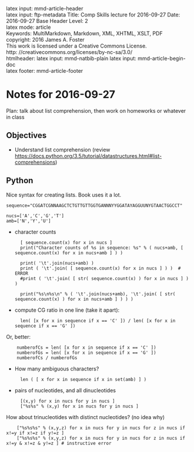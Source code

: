 latex input:	mmd-article-header  
latex input:	ftp-metadata 
Title:	Comp Skills lecture for 2016-09-27
Date:	2016-09-27
Base Header Level:	2  
latex mode:	article  
Keywords:	MultiMarkdown, Markdown, XML, XHTML, XSLT, PDF   
copyright:	2016 James A. Foster  
	This work is licensed under a Creative Commons License.  
	http:	//creativecommons.org/licenses/by-nc-sa/3.0/  
htmlheader:	<script type="text/javascript" src="http://cdn.mathjax.org/mathjax/latest/MathJax.js?config=TeX-AMS-MML_HTMLorMML"></script>
latex input:	mmd-natbib-plain
latex input:	mmd-article-begin-doc  
latex footer:	mmd-article-footer  

# Notes for 2016-09-27 #

Plan: talk about list comprehension, then work on homeworks or whatever in class
## Objectives
* Understand list comprehension (review https://docs.python.org/3.5/tutorial/datastructures.html#list-comprehensions)
## Python ##
Nice syntax for creating lists. Book uses it a lot.

    sequence="CGGATCGNNAAGCTCTGTTGTTGGTGANNNYYGGATAYAGGUUNYGTAACTGGCCT"

    nucs=['A','C','G','T']
    amb=['N','Y','U']

* character counts

		[ sequence.count(x) for x in nucs ]
		print("Character counts of %s in sequence: %s" % ( nucs+amb, [ sequence.count(x) for x in nucs+amb ] ) )

		print( '\t'.join(nucs+amb) )
		print ( '\t'.join( [ sequence.count(x) for x in nucs ] ) )  # ERROR
		#print ( '\t'.join( [ str( sequence.count(x) ) for x in nucs ] ) )

		print("%s\n%s\n" % ( '\t'.join(nucs+amb), '\t'.join( [ str( sequence.count(x) ) for x in nucs+amb ] ) ) )

* compute CG ratio in one line (take it apart):

		len( [x for x in sequence if x == 'C' ]) / len( [x for x in sequence if x == 'G' ])
Or, better:

		numberofCs = len( [x for x in sequence if x == 'C' ])
		numberofGs = len( [x for x in sequence if x == 'G' ])
		numberofCs / numberofGs
* How many ambiguous characters?

    	len ( [ x for x in sequence if x in set(amb) ] )

* pairs of nucleotides, and all dinucleotides

		[(x,y) for x in nucs for y in nucs ]
		["%s%s" % (x,y) for x in nucs for y in nucs ]

How about trinucleotides with distinct nucleotides? (no idea why)

		["%s%s%s" % (x,y,z) for x in nucs for y in nucs for z in nucs if x!=y if x!=z if y!=z ]
		["%s%s%s" % (x,y,z) for x in nucs for y in nucs for z in nucs if x!=y & x!=z & y!=z ] # instructive error
